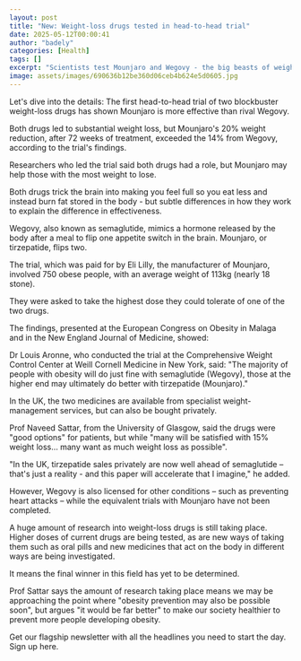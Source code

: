 ```yaml
---
layout: post
title: "New: Weight-loss drugs tested in head-to-head trial"
date: 2025-05-12T00:00:41
author: "badely"
categories: [Health]
tags: []
excerpt: "Scientists test Mounjaro and Wegovy - the big beasts of weight loss medication - to see which is best."
image: assets/images/690636b12be360d06ceb4b624e5d0605.jpg
---
```


Let's dive into the details: The first head-to-head trial of two blockbuster weight-loss drugs has shown Mounjaro is more effective than rival Wegovy.

Both drugs led to substantial weight loss, but Mounjaro's 20% weight reduction, after 72 weeks of treatment, exceeded the 14% from Wegovy, according to the trial's findings. 

Researchers who led the trial said both drugs had a role, but Mounjaro may help those with the most weight to lose.

Both drugs trick the brain into making you feel full so you eat less and instead burn fat stored in the body - but subtle differences in how they work to explain the difference in effectiveness.

Wegovy, also known as semaglutide, mimics a hormone released by the body after a meal to flip one appetite switch in the brain. Mounjaro, or tirzepatide, flips two.

The trial, which was paid for by Eli Lilly, the manufacturer of Mounjaro, involved 750 obese people, with an average weight of 113kg (nearly 18 stone).

They were asked to take the highest dose they could tolerate of one of the two drugs.

The findings, presented at the European Congress on Obesity in Malaga and in the New England Journal of Medicine, showed: 

Dr Louis Aronne, who conducted the trial at the Comprehensive Weight Control Center at Weill Cornell Medicine in New York, said: "The majority of people with obesity will do just fine with semaglutide (Wegovy), those at the higher end may ultimately do better with tirzepatide (Mounjaro)."

In the UK, the two medicines are available from specialist weight-management services, but can also be bought privately.

Prof Naveed Sattar, from the University of Glasgow, said the drugs were "good options" for patients, but while "many will be satisfied with 15% weight loss… many want as much weight loss as possible".

"In the UK, tirzepatide sales privately are now well ahead of semaglutide – that's just a reality - and this paper will accelerate that I imagine," he added. 

However, Wegovy is also licensed for other conditions – such as preventing heart attacks – while the equivalent trials with Mounjaro have not been completed.

A huge amount of research into weight-loss drugs is still taking place. Higher doses of current drugs are being tested, as are new ways of taking them such as oral pills and new medicines that act on the body in different ways are being investigated.

It means the final winner in this field has yet to be determined. 

Prof Sattar says the amount of research taking place means we may be approaching the point where "obesity prevention may also be possible soon", but argues "it would be far better" to make our society healthier to prevent more people developing obesity. 

Get our flagship newsletter with all the headlines you need to start the day. Sign up here.

